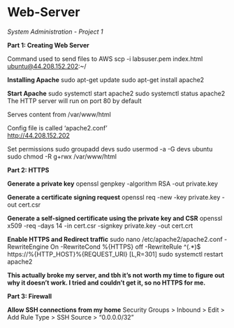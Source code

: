 # Web-Server
*System Administration - Project 1*

**Part 1: Creating Web Server**

Command used to send files to AWS
scp -i labsuser.pem index.html ubuntu@44.208.152.202:~/

**Installing Apache**
sudo apt-get update
sudo apt-get install apache2

**Start Apache**
sudo systemctl start apache2
sudo systemctl status apache2
<br>
The HTTP server will run on port 80 by default

Serves content from /var/www/html

Config file is called ‘apache2.conf’
<br>
http://44.208.152.202

Set permissions
sudo groupadd devs
sudo usermod -a -G devs ubuntu
sudo chmod -R g+rwx /var/www/html

**Part 2: HTTPS**

**Generate a private key**
openssl genpkey -algorithm RSA -out private.key

**Generate a certificate signing request**
openssl req -new -key private.key -out cert.csr

**Generate a self-signed certificate using the private key and CSR**
openssl x509 -req -days 14 -in cert.csr -signkey private.key -out cert.crt

**Enable HTTPS and Redirect traffic**
sudo nano /etc/apache2/apache2.conf
	-RewriteEngine On
	-RewriteCond %{HTTPS} off
	-RewriteRule ^(.*)$ https://%{HTTP_HOST}%{REQUEST_URI} [L,R=301]
sudo systemctl restart apache2

**This actually broke my server, and tbh it’s not worth my time to figure out why it doesn’t work. I tried and couldn’t get it, so no HTTPS for me.**

**Part 3: Firewall**

**Allow SSH connections from my home**
Security Groups > Inbound > Edit > Add Rule 
Type > SSH
Source > “0.0.0.0/32”







